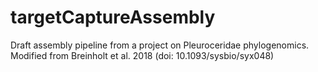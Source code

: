 # targetCaptureAssembly

Draft assembly pipeline from a project on Pleuroceridae phylogenomics. Modified from Breinholt et al. 2018 (doi: 10.1093/sysbio/syx048)
